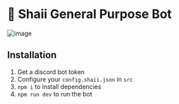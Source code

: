 # 🌸 Shaii General Purpose Bot

![image](https://cdn.discordapp.com/attachments/550913067517607946/914330045663825951/unknown.png)

## Installation

1. Get a discord bot token
2. Configure your `config.shaii.json` in `src`
3. `npm i` to install dependencies
4. `npm run dev` to run the bot
